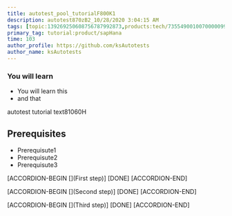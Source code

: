 ```yaml
---
title: autotest_pool_tutorialF800K1
description: autotest870zB2_10/28/2020 3:04:15 AM
tags: [topic:139269250608756787992873,products:tech/73554900100700000996,tutorial:experience/advanced]
primary_tag: tutorial:product/sapHana
time: 103
author_profile: https://github.com/ksAutotests
author_name: ksAutotests
---
```

### You will learn
- You will learn this
- and that

autotest tutorial text81060H

## Prerequisites
- Prerequisute1
- Prerequisute2
- Prerequisute3

[ACCORDION-BEGIN [](First step)]
[DONE]
[ACCORDION-END]

[ACCORDION-BEGIN [](Second step)]
[DONE]
[ACCORDION-END]

[ACCORDION-BEGIN [](Third step)]
[DONE]
[ACCORDION-END]

